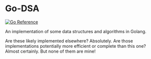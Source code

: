 # Go-DSA

[![Go Reference](https://pkg.go.dev/badge/github.com/hmcalister/Go-DSA.svg)](https://pkg.go.dev/github.com/hmcalister/Go-DSA)

An implementation of some data structures and algorithms in Golang.

Are these likely implemented elsewhere? Absolutely. Are those implementations potentially more efficient or complete than this one? Almost certainly. But none of them are mine!